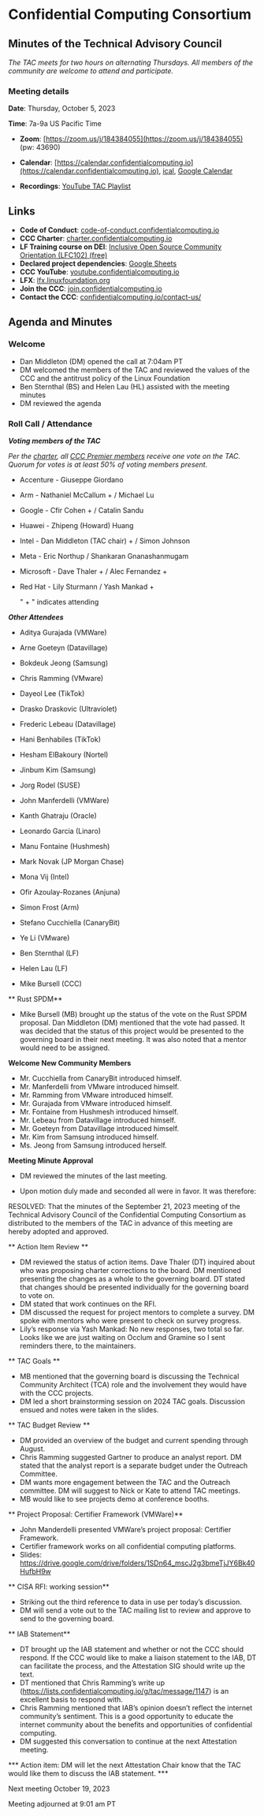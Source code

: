 ﻿# Confidential Computing Consortium

## Minutes of the Technical Advisory Council

*The TAC meets for two hours on alternating Thursdays. All members of the community are welcome to attend and participate.*

### Meeting details

**Date**: Thursday, October 5, 2023

**Time**: 7a-9a US Pacific Time

* **Zoom**: [https://zoom.us/j/184384055](https://zoom.us/j/184384055) (pw: 43690)


* **Calendar**: [https://calendar.confidentialcomputing.io](https://calendar.confidentialcomputing.io),
[ical](https://calendar.google.com/calendar/ical/c\_c0pcihr7n2n1k3a38i32d9ag10%40group.calendar.google.com/public/basic.ics),
[Google Calendar](https://calendar.google.com/calendar/u/0/r?cid=c\_c0pcihr7n2n1k3a38i32d9ag10@group.calendar.google.com)

* **Recordings**: [YouTube TAC Playlist](https://www.youtube.com/playlist?list=PLmfkUJc39uMjaB_I1dYW72I44kr9QzG_B)

## Links

* **Code of Conduct**: [code-of-conduct.confidentialcomputing.io](https://code-of-conduct.confidentialcomputing.io)
* **CCC Charter**: [charter.confidentialcomputing.io](https://charter.confidentialcomputing.io)
* **LF Training course on DEI**: [Inclusive Open Source Community Orientation (LFC102) (free)](https://training.linuxfoundation.org/training/inclusive-open-source-community-orientation-lfc102/)
* **Declared project dependencies**: [Google Sheets](https://docs.google.com/spreadsheets/d/1UKnbbGWXYLjnPZsox3zmYo59nv3XSXjePfas5E2fER0/edit#gid=0)
* **CCC YouTube**: [youtube.confidentialcomputing.io](https://youtube.confidentialcomputing.io)
* **LFX**: [lfx.linuxfoundation.org](https://lfx.linuxfoundation.org)
* **Join the CCC**: [join.confidentialcomputing.io](https://join.confidentialcomputing.io)
* **Contact the CCC**: [confidentialcomputing.io/contact-us/](https://confidentialcomputing.io/contact-us/)

## Agenda and Minutes

### Welcome

* Dan Middleton (DM) opened the call at 7:04am PT
* DM welcomed the members of the TAC and reviewed the values of the CCC and the antitrust policy of the Linux Foundation
* Ben Sternthal (BS) and Helen Lau (HL) assisted with the meeting minutes
* DM reviewed the agenda


### Roll Call / Attendance

***Voting members of the TAC***

*Per the [charter](https://charter.confidentialcomputing.io), all [CCC Premier members](https://confidentialcomputing.io/members/) receive one vote on the TAC. Quorum for votes is at least 50% of voting members present.*

* Accenture - Giuseppe Giordano 
* Arm - Nathaniel McCallum + / Michael Lu
* Google - Cfir Cohen + / Catalin Sandu 
* Huawei - Zhipeng (Howard) Huang 
* Intel - Dan Middleton (TAC chair) + / Simon Johnson
* Meta - Eric Northup / Shankaran Gnanashanmugam
* Microsoft - Dave Thaler + / Alec Fernandez +
* Red Hat - Lily Sturmann  / Yash Mankad +

   " + " indicates attending

***Other Attendees***

* Aditya Gurajada (VMWare)
* Arne Goeteyn (Datavillage)
* Bokdeuk Jeong (Samsung)
* Chris Ramming (VMware)
* Dayeol Lee (TikTok)
* Drasko Draskovic (Ultraviolet)
* Frederic Lebeau (Datavillage)
* Hani Benhabiles (TikTok)
* Hesham ElBakoury (Nortel)
* Jinbum Kim (Samsung)
* Jorg Rodel (SUSE)
* John Manferdelli (VMWare)
* Kanth Ghatraju (Oracle) 
* Leonardo Garcia (Linaro)
* Manu Fontaine (Hushmesh)
* Mark Novak (JP Morgan Chase)
* Mona Vij (Intel)
* Ofir Azoulay-Rozanes (Anjuna)
* Simon Frost (Arm)
* Stefano Cucchiella (CanaryBit)
* Ye Li (VMware)

* Ben Sternthal (LF)
* Helen Lau (LF)
* Mike Bursell (CCC)


** Rust SPDM**

* Mike Bursell (MB) brought up the status of the vote on the Rust SPDM proposal. Dan Middleton (DM) mentioned that the vote had passed. It was decided that the status of this project would be presented to the governing board in their next meeting. It was also noted that a mentor would need to be assigned.


**Welcome New Community Members**

* Mr. Cucchiella from CanaryBit introduced himself.
* Mr. Manferdelli from VMware introduced himself.
* Mr. Ramming from VMware introduced himself.
* Mr. Gurajada from VMware introduced himself.
* Mr. Fontaine from Hushmesh introduced himself. 
* Mr. Lebeau from Datavillage introduced himself.
* Mr. Goeteyn from Datavillage introduced himself.
* Mr. Kim from Samsung introduced himself.
* Ms. Jeong from Samsung introduced herself.


**Meeting Minute Approval**

* DM reviewed the minutes of the last meeting.

* Upon motion duly made and seconded all were in favor. It was therefore:

RESOLVED: That the minutes of the September 21, 2023 meeting of the Technical Advisory Council of the Confidential Computing Consortium as distributed to the members of the TAC in advance of this meeting are hereby adopted and approved.


** Action Item Review **

* DM reviewed the status of action items. Dave Thaler (DT) inquired about who was proposing charter corrections to the board. DM mentioned presenting the changes as a whole to the governing board. DT stated that changes should be presented individually for the governing board to vote on. 
* DM stated that work continues on the RFI.
* DM discussed the request for project mentors to complete a survey. DM spoke with mentors who were present to check on survey progress. 
* Lily’s response via Yash Mankad: No new responses, two total so far. Looks like we are just waiting on Occlum and Gramine so I sent reminders there, to the maintainers.


** TAC Goals **

* MB mentioned that the governing board is discussing the Technical Community Architect (TCA) role and the involvement they would have with the CCC projects.
* DM led a short brainstorming session on 2024 TAC goals. Discussion ensued and notes were taken in the slides.


** TAC Budget Review **

* DM provided an overview of the budget and current spending through August. 
* Chris Ramming suggested Gartner to produce an analyst report. DM stated that the analyst report is a separate budget under the Outreach Committee.
* DM wants more engagement between the TAC and the Outreach committee. DM will suggest to Nick or Kate to attend TAC meetings.
* MB would like to see projects demo at conference booths.


** Project Proposal: Certifier Framework (VMWare)**

* John Manderdelli presented VMWare’s project proposal: Certifier Framework.
* Certifier framework works on all confidential computing platforms.
* Slides: https://drive.google.com/drive/folders/1SDn64_mscJ2g3bmeTjJY6Bk40HufbH9w


** CISA RFI: working session**

* Striking out the third reference to data in use per today’s discussion.
* DM will send a vote out to the TAC mailing list to review and approve to send to the governing board.


** IAB Statement**

* DT brought up the IAB statement and whether or not the CCC should respond. If the CCC would like to make a liaison statement to the IAB, DT can facilitate the process, and the Attestation SIG should write up the text.
* DT mentioned that Chris Ramming’s write up (https://lists.confidentialcomputing.io/g/tac/message/1147) is an excellent basis to respond with.
* Chris Ramming mentioned that IAB’s opinion doesn’t reflect the internet community’s sentiment. This is a good opportunity to educate the internet community about the benefits and opportunities of confidential computing.
* DM suggested this conversation to continue at the next Attestation meeting.

*** Action item: DM will let the next Attestation Chair know that the TAC would like them to discuss the IAB statement. ***


Next meeting October 19, 2023


Meeting adjourned at 9:01 am PT
